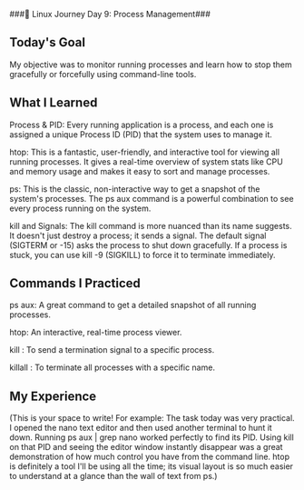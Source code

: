 ###🐧 Linux Journey Day 9: Process Management###

## Today's Goal
My objective was to monitor running processes and learn how to stop them gracefully or forcefully using command-line tools.

## What I Learned
Process & PID: Every running application is a process, and each one is assigned a unique Process ID (PID) that the system uses to manage it.

htop: This is a fantastic, user-friendly, and interactive tool for viewing all running processes. It gives a real-time overview of system stats like CPU and memory usage and makes it easy to sort and manage processes.

ps: This is the classic, non-interactive way to get a snapshot of the system's processes. The ps aux command is a powerful combination to see every process running on the system.

kill and Signals: The kill command is more nuanced than its name suggests. It doesn't just destroy a process; it sends a signal. The default signal (SIGTERM or -15) asks the process to shut down gracefully. If a process is stuck, you can use kill -9 (SIGKILL) to force it to terminate immediately.

## Commands I Practiced
ps aux: A great command to get a detailed snapshot of all running processes.

htop: An interactive, real-time process viewer.

kill <PID>: To send a termination signal to a specific process.

killall <process-name>: To terminate all processes with a specific name.

## My Experience
(This is your space to write! For example: The task today was very practical. I opened the nano text editor and then used another terminal to hunt it down. Running ps aux | grep nano worked perfectly to find its PID. Using kill on that PID and seeing the editor window instantly disappear was a great demonstration of how much control you have from the command line. htop is definitely a tool I'll be using all the time; its visual layout is so much easier to understand at a glance than the wall of text from ps.)

